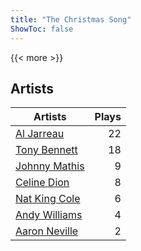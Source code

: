 ```yaml
---
title: "The Christmas Song"
ShowToc: false
---
```


{{< more >}}

## Artists
Artists | Plays 
----- | -----: 
[Al Jarreau](/artists/al-jarreau-1769) | 22
[Tony Bennett](/artists/tony-bennett-2564) | 18
[Johnny Mathis](/artists/johnny-mathis-14581) | 9
[Celine Dion](/artists/celine-dion-39068) | 8
[Nat King Cole](/artists/nat-king-cole-3428) | 6
[Andy Williams](/artists/andy-williams-16425) | 4
[Aaron Neville](/artists/aaron-neville-384) | 2

